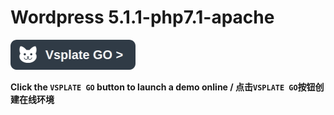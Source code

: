 # Wordpress 5.1.1-php7.1-apache

<a href="https://www.vsplate.com/?docker-compose=https://github.com/vsplate/dcenvs/wordpress/5.1.1-php7.1-apache"><img alt="VSPLATE GO" src="https://raw.githubusercontent.com/vsplate/images/master/vsgo_btn.png" width="200px"></a>

**Click the `VSPLATE GO` button to launch a demo online / 点击`VSPLATE GO`按钮创建在线环境**